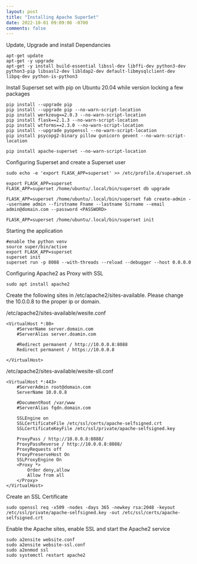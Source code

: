 ```yaml
---
layout: post
title: "Installing Apache SuperSet"
date: 2022-10-01 09:09:06 -0700
comments: false
---
```

Update, Upgrade and install Dependancies

```
apt-get update
apt-get -y upgrade
apt-get -y install build-essential libssl-dev libffi-dev python3-dev python3-pip libsasl2-dev libldap2-dev default-libmysqlclient-dev libpq-dev python-is-python3
```

Install Superset set with pip on Ubuntu 20.04 while version locking a few packages 

```
pip install --upgrade pip
pip install --upgrade pip --no-warn-script-location
pip install werkzeug==2.0.3 --no-warn-script-location
pip install flask==2.1.3 --no-warn-script-location
pip install wtforms==2.3.0 --no-warn-script-location
pip install --upgrade pyopenssl --no-warn-script-location
pip install psycopg2-binary pillow gunicorn gevent --no-warn-script-location

pip install apache-superset --no-warn-script-location
```

Configuring Superset and create a Superset user

```
sudo echo -e 'export FLASK_APP=superset' >> /etc/profile.d/superset.sh
  
export FLASK_APP=superset
FLASK_APP=superset /home/ubuntu/.local/bin/superset db upgrade

FLASK_APP=superset /home/ubuntu/.local/bin/superset fab create-admin --username admin --firstname Fname --lastname Sirname --email admin@domain.com --password <PASSWORD>

FLASK_APP=superset /home/ubuntu/.local/bin/superset init
```

Starting the application 

```
#enable the python venv
source super/bin/active	 
export FLASK_APP=superset
superset init
superset run -p 8088 --with-threads --reload --debugger --host 0.0.0.0
```

Configuring Apache2 as Proxy with SSL 

```
sudo apt install apache2
```

Create the following sites in /etc/apache2/sites-available. Please change the 10.0.0.8 to the proper ip or domain. 

/etc/apache2/sites-available/wesite.conf
```
<VirtualHost *:80>
    #ServerName server.domain.com
    #ServerAlias server.doamin.com

    #Redirect permanent / http://10.0.0.8:8088
    Redirect permanent / https://10.0.0.8

</VirtualHost>
```

/etc/apache2/sites-available/wesite-sll.conf
```
<VirtualHost *:443>
    #ServerAdmin root@domain.com
    ServerName 10.0.0.8

    #DocumentRoot /var/www
    #ServerAlias fqdn.domain.com

    SSLEngine on
    SSLCertificateFile /etc/ssl/certs/apache-selfsigned.crt
    SSLCertificateKeyFile /etc/ssl/private/apache-selfsigned.key
 
    ProxyPass / http://10.0.0.8:8088/
    ProxyPassReverse / http://10.0.0.8:8088/
    ProxyRequests off
    ProxyPreserveHost On
    SSLProxyEngine On
    <Proxy *>
        Order deny,allow
        Allow from all
    </Proxy>
</VirtualHost>
```

Create an SSL Certificate
```
sudo openssl req -x509 -nodes -days 365 -newkey rsa:2048 -keyout /etc/ssl/private/apache-selfsigned.key -out /etc/ssl/certs/apache-selfsigned.crt
```

Enable the Apache sites, enable SSL and start the Apache2 service 
```
sudo a2ensite website.conf
sudo a2ensite website-ssl.conf
sudo a2enmod ssl
sudo systemctl restart apache2
```
